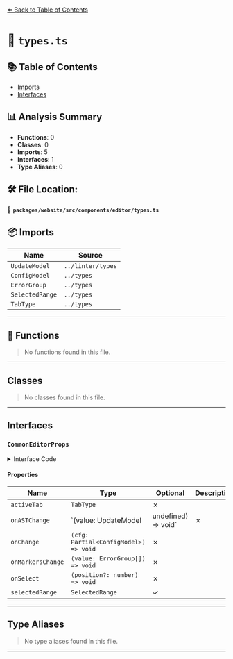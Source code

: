[⬅️ Back to Table of Contents](../../../../../index.md)

# 📄 `types.ts`

## 📚 Table of Contents

- [Imports](#imports)
- [Interfaces](#interfaces)

## 📊 Analysis Summary

- **Functions**: 0
- **Classes**: 0
- **Imports**: 5
- **Interfaces**: 1
- **Type Aliases**: 0

## 🛠️ File Location:
📂 **`packages/website/src/components/editor/types.ts`**

## 📦 Imports

| Name | Source |
|------|--------|
| `UpdateModel` | `../linter/types` |
| `ConfigModel` | `../types` |
| `ErrorGroup` | `../types` |
| `SelectedRange` | `../types` |
| `TabType` | `../types` |


---

## 🔧 Functions

> No functions found in this file.


---

## Classes

> No classes found in this file.


---

## Interfaces

### `CommonEditorProps`

<details><summary>Interface Code</summary>

```ts
export interface CommonEditorProps extends ConfigModel {
  readonly activeTab: TabType;
  readonly onASTChange: (value: UpdateModel | undefined) => void;
  readonly onChange: (cfg: Partial<ConfigModel>) => void;
  readonly onMarkersChange: (value: ErrorGroup[]) => void;
  readonly onSelect: (position?: number) => void;
  readonly selectedRange?: SelectedRange;
}
```
</details>

#### Properties

| Name | Type | Optional | Description |
|------|------|----------|-------------|
| `activeTab` | `TabType` | ✗ |  |
| `onASTChange` | `(value: UpdateModel | undefined) => void` | ✗ |  |
| `onChange` | `(cfg: Partial<ConfigModel>) => void` | ✗ |  |
| `onMarkersChange` | `(value: ErrorGroup[]) => void` | ✗ |  |
| `onSelect` | `(position?: number) => void` | ✗ |  |
| `selectedRange` | `SelectedRange` | ✓ |  |


---

## Type Aliases

> No type aliases found in this file.


---